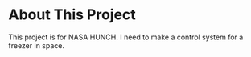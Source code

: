 # About This Project
This project is for NASA HUNCH. I need to make a control system for a freezer in space.
